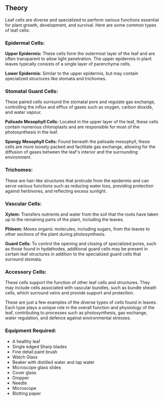 ## Theory

Leaf cells are diverse and specialized to perform various functions essential for plant growth, development, and survival. Here are some common types of leaf cells:

### Epidermal Cells:
**Upper Epidermis:** These cells form the outermost layer of the leaf and are often transparent to allow light penetration. The upper epidermis in plant leaves typically consists of a single layer of parenchyma cells.  

**Lower Epidermis:** Similar to the upper epidermis, but may contain specialized structures like stomata and trichomes.

### Stomatal Guard Cells:
These paired cells surround the stomatal pore and regulate gas exchange, controlling the influx and efflux of gases such as oxygen, carbon dioxide, and water vapour.

**Palisade Mesophyll Cells:** Located in the upper layer of the leaf, these cells contain numerous chloroplasts and are responsible for most of the photosynthesis in the leaf.  

**Spongy Mesophyll Cells:** Found beneath the palisade mesophyll, these cells are more loosely packed and facilitate gas exchange, allowing for the diffusion of gases between the leaf's interior and the surrounding environment.  

### Trichomes:
These are hair-like structures that protrude from the epidermis and can serve various functions such as reducing water loss, providing protection against herbivores, and reflecting excess sunlight.  

### Vascular Cells:
**Xylem:** Transfers nutrients and water from the soil that the roots have taken up to the remaining parts of the plant, including the leaves.  

**Phloem:** Moves organic molecules, including sugars, from the leaves to other sections of the plant during photosynthesis. 

**Guard Cells:** To control the opening and closing of specialized pores, such as those found in hydathodes, additional guard cells may be present in certain leaf structures in addition to the specialized guard cells that surround stomata. 

### Accessory Cells:
These cells support the function of other leaf cells and structures. They may include cells associated with vascular bundles, such as bundle sheath cells, which surround veins and provide support and protection.  

These are just a few examples of the diverse types of cells found in leaves. Each type plays a unique role in the overall function and physiology of the leaf, contributing to processes such as photosynthesis, gas exchange, water regulation, and defence against environmental stresses.  

### Equipment Required:
- A healthy leaf
- Single edged Sharp  blades
- Fine detail paint brush
- Watch Glass
- Beaker with distilled water and tap water
- Microscope glass slides
- Cover glass
- Dropper
- Needle
- Microscope
- Blotting paper
